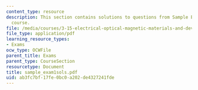 ```yaml
---
content_type: resource
description: This section contains solutions to questions from Sample Exam 1 of the
  course.
file: /media/courses/3-15-electrical-optical-magnetic-materials-and-devices-fall-2006/ab3fc7bf17fe0bc0a202de4327241fde_sample_exam1sols.pdf
file_type: application/pdf
learning_resource_types:
- Exams
ocw_type: OCWFile
parent_title: Exams
parent_type: CourseSection
resourcetype: Document
title: sample_exam1sols.pdf
uid: ab3fc7bf-17fe-0bc0-a202-de4327241fde
---
```

